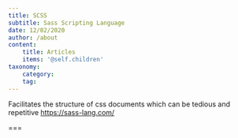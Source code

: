 ```yaml
---
title: SCSS
subtitle: Sass Scripting Language
date: 12/02/2020
author: /about
content:
    title: Articles
    items: '@self.children'
taxonomy:
    category: 
    tag: 
---
```


Facilitates the structure of css documents which can be tedious and repetitive
https://sass-lang.com/

===


